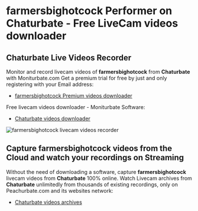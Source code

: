 # farmersbighotcock Performer on Chaturbate - Free LiveCam videos downloader

## Chaturbate Live Videos Recorder

Monitor and record livecam videos of **farmersbighotcock** from **Chaturbate** with Moniturbate.com
Get a premium trial for free by just and only registering with your Email address:
* [farmersbighotcock Premium videos downloader](https://moniturbate.com/request-demo-licence-key.html)

Free livecam videos downloader - Moniturbate Software:
* [Chaturbate videos downloader](https://moniturbate.com/moniturbate-download-software.html)

![farmersbighotcock livecam videos recorder](https://peachurnet.com/templates/moniturbate-software.png)


## Capture farmersbighotcock videos from the Cloud and watch your recordings on Streaming

Without the need of downloading a software, capture **farmersbighotcock** livecam videos from **Chaturbate** 100% online.
Watch Livecam archives from **Chaturbate** unlimitedly from thousands of existing recordings, only on Peachurbate.com and its websites network:
* [Chaturbate videos archives](https://peachurnet.com/)